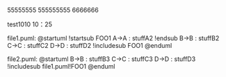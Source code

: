 55555555
555555555
6666666



test1010
10：25


file1.puml:
@startuml
!startsub FOO1
A->A : stuffA2
!endsub
B->B : stuffB2
C->C : stuffC2
D->D : stuffD2
!includesub FOO1
@enduml


file2.puml:
@startuml
B->B : stuffB3
C->C : stuffC3
D->D : stuffD3
!includesub file1.puml!FOO1
@enduml


